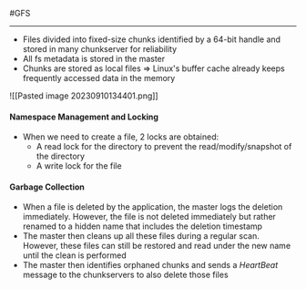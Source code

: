#GFS
***
- Files divided into fixed-size chunks identified by a 64-bit handle and stored in many chunkserver for reliability
- All fs metadata is stored in the master
- Chunks are stored as local files => Linux's buffer cache already keeps frequently accessed data in the memory

![[Pasted image 20230910134401.png]]

#### Namespace Management and Locking

- When we need to create a file, 2 locks are obtained:
	- A read lock for the directory to prevent the read/modify/snapshot of the directory
	- A write lock for the file


#### Garbage Collection

- When a file is deleted by the application, the master logs the deletion immediately. However, the file is not deleted immediately but rather renamed to a hidden name that includes the deletion timestamp
- The master then cleans up all these files during a regular scan. However, these files can still be restored and read under the new name until the clean is performed
- The master then identifies orphaned chunks and sends a *HeartBeat* message to the chunkservers to also delete those files